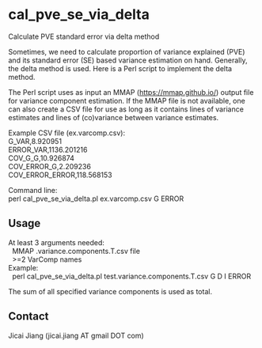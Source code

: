 # cal_pve_se_via_delta
Calculate PVE standard error via delta method

Sometimes, we need to calculate proportion of variance explained (PVE) and its standard error (SE) based variance estimation on hand. Generally, the delta method is used. Here is a Perl script to implement the delta method.

The Perl script uses as input an MMAP (https://mmap.github.io/) output file for variance component estimation. If the MMAP file is not available, one can also create a CSV file for use as long as it contains lines of variance estimates and lines of (co)variance between variance estimates. 

Example CSV file (ex.varcomp.csv):  
G_VAR,8.920951  
ERROR_VAR,1136.201216  
COV_G_G,10.926874  
COV_ERROR_G,2.209236  
COV_ERROR_ERROR,118.568153  

Command line:  
perl cal_pve_se_via_delta.pl ex.varcomp.csv G ERROR  

## Usage  
At least 3 arguments needed:  
&nbsp;&nbsp;MMAP .variance.components.T.csv file  
&nbsp;&nbsp;>=2 VarComp names  
Example:  
&nbsp;&nbsp;perl cal_pve_se_via_delta.pl test.variance.components.T.csv G D I ERROR  

The sum of all specified variance components is used as total. 

## Contact
Jicai Jiang (jicai.jiang AT gmail DOT com)
